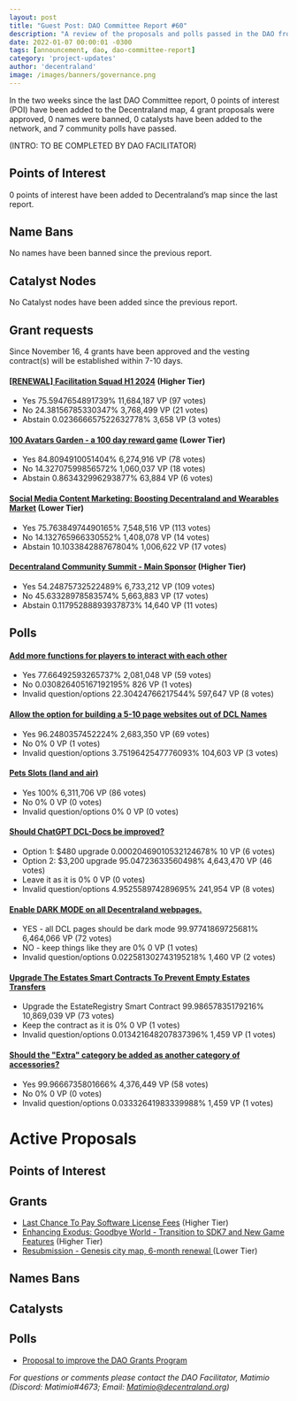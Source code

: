 ```yaml
---
layout: post
title: "Guest Post: DAO Committee Report #60"
description: "A review of the proposals and polls passed in the DAO from November 16 through November 30".
date: 2022-01-07 00:00:01 -0300
tags: [announcement, dao, dao-committee-report]
category: 'project-updates'
author: 'decentraland'
image: /images/banners/governance.png
---
```


In the two weeks since the last DAO Committee report, 0 points of interest (POI) have been added to the Decentraland map, 4 grant proposals were approved, 0 names were banned, 0 catalysts have been added to the network, and 7 community polls have passed.

(INTRO: TO BE COMPLETED BY DAO FACILITATOR)

## Points of Interest
0 points of interest have been added to Decentraland’s map since the last report.


## Name Bans

No names have been banned since the previous report.

## Catalyst Nodes
No Catalyst nodes have been added since the previous report.


## Grant requests
Since November 16, 4 grants have been approved and the vesting contract(s) will be established within 7-10 days.


#### [[RENEWAL] Facilitation Squad H1 2024](https://governance.decentraland.org/proposal/?id=5a5c472b-0ed2-4086-b7fc-22e37b4ad39c) (Higher Tier)

* Yes 75.5947654891739% 11,684,187 VP (97 votes)
* No 24.38156785330347% 3,768,499 VP (21 votes)
* Abstain 0.023666657522632778% 3,658 VP (3 votes)


#### [100 Avatars Garden - a 100 day reward game](https://governance.decentraland.org/proposal/?id=3dd9e476-1172-4995-a3cc-6942ebe12c7d) (Lower Tier)

* Yes 84.8094910051404% 6,274,916 VP (78 votes)
* No 14.32707599856572% 1,060,037 VP (18 votes)
* Abstain 0.863432996293877% 63,884 VP (6 votes)


#### [Social Media Content Marketing: Boosting Decentraland and Wearables Market](https://governance.decentraland.org/proposal/?id=531a102b-e4b8-4ed3-8ccc-9aa30bfb7992) (Lower Tier)

* Yes 75.76384974490165% 7,548,516 VP (113 votes)
* No 14.132765966330552% 1,408,078 VP (14 votes)
* Abstain 10.103384288767804% 1,006,622 VP (17 votes)


#### [Decentraland Community Summit - Main Sponsor](https://governance.decentraland.org/proposal/?id=3d4be4a7-a007-4fa0-8f97-71e2385684a0) (Higher Tier)

* Yes 54.24875732522489% 6,733,212 VP (109 votes)
* No 45.63328978583574% 5,663,883 VP (17 votes)
* Abstain 0.11795288893937873% 14,640 VP (11 votes)


## Polls

#### [Add more functions for players to interact with each other](https://governance.decentraland.org/proposal/?id=8a0ed5c0-fa7e-474f-ba38-cedadfd79e71)

* Yes 77.66492593265737% 2,081,048 VP (59 votes)
* No 0.030826405167192195% 826 VP (1 votes)
* Invalid question/options 22.30424766217544% 597,647 VP (8 votes)


#### [Allow the option for building a 5-10 page websites out of DCL Names ](https://governance.decentraland.org/proposal/?id=97c10d0d-aa5d-4fc2-bc45-6a813bfe2e71)

* Yes 96.2480357452224% 2,683,350 VP (69 votes)
* No 0% 0 VP (1 votes)
* Invalid question/options 3.7519642547776093% 104,603 VP (3 votes)


#### [Pets Slots (land and air) ](https://governance.decentraland.org/proposal/?id=171fbd74-794e-4d2a-a0fb-7f56677341d9)

* Yes 100% 6,311,706 VP (86 votes)
* No 0% 0 VP (0 votes)
* Invalid question/options 0% 0 VP (0 votes)


#### [Should ChatGPT DCL-Docs be improved?](https://governance.decentraland.org/proposal/?id=777b41d1-62af-45f0-a387-99febbbdfd49)

* Option 1: $480 upgrade 0.00020469010532124678% 10 VP (6 votes)
* Option 2: $3,200 upgrade 95.04723633560498% 4,643,470 VP (46 votes)
* Leave it as it is 0% 0 VP (0 votes)
* Invalid question/options 4.952558974289695% 241,954 VP (8 votes)


#### [Enable DARK MODE on all Decentraland webpages.](https://governance.decentraland.org/proposal/?id=9f85256f-4efb-4936-bd3d-b792413cef81)

* YES - all DCL pages should be dark mode 99.97741869725681% 6,464,066 VP (72 votes)
* NO - keep things like they are 0% 0 VP (1 votes)
* Invalid question/options 0.022581302743195218% 1,460 VP (2 votes)


#### [Upgrade The Estates Smart Contracts To Prevent Empty Estates Transfers](https://governance.decentraland.org/proposal/?id=6f694633-77e8-411b-bcb2-ae6779235c5c)

* Upgrade the EstateRegistry Smart Contract 99.98657835179216% 10,869,039 VP (73 votes)
* Keep the contract as it is 0% 0 VP (1 votes)
* Invalid question/options 0.013421648207837396% 1,459 VP (1 votes)


#### [Should the &#34;Extra&#34; category be added as another category of accessories?](https://governance.decentraland.org/proposal/?id=a0d86f2d-0b4b-47e0-a35a-85b59bf2a6ed)

* Yes 99.9666735801666% 4,376,449 VP (58 votes)
* No 0% 0 VP (0 votes)
* Invalid question/options 0.03332641983339988% 1,459 VP (1 votes)



# Active Proposals

## Points of Interest


## Grants

* [Last Chance To Pay Software License Fees](https://governance.decentraland.org/proposal/?id=c040cd74-584b-4134-b639-bc9cc35dc8e9) (Higher Tier)
* [Enhancing Exodus: Goodbye World - Transition to SDK7 and New Game Features](https://governance.decentraland.org/proposal/?id=b5548378-f118-4cef-bb81-b08b5eded9b3) (Higher Tier)
* [Resubmission - Genesis city map, 6-month renewal ](https://governance.decentraland.org/proposal/?id=aebc4db6-d96c-4c4c-b2c0-2a2d0003e64d) (Lower Tier)

## Names Bans


## Catalysts


## Polls

* [Proposal to improve the DAO Grants Program](https://governance.decentraland.org/proposal/?id=ca29c34c-a5ab-41b4-80f1-482f3970550c)

*For questions or comments please contact the DAO Facilitator, Matimio (Discord: Matimio#4673; Email: [Matimio@decentraland.org](mailto:Matimio@decentraland.org))*